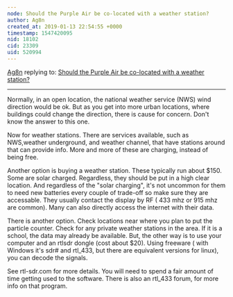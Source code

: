 ```yaml
---
node: Should the Purple Air be co-located with a weather station?
author: Ag8n
created_at: 2019-01-13 22:54:55 +0000
timestamp: 1547420095
nid: 18102
cid: 23309
uid: 520994
---
```




[Ag8n](../profile/Ag8n) replying to: [Should the Purple Air be co-located with a weather station?](../notes/stevie/01-11-2019/should-the-purple-air-be-co-located-with-a-weather-station)

----
  Normally, in an open location, the national weather service (NWS) wind direction would be ok.  But as you get into more urban locations, where buildings could change the direction, there is cause for concern.  Don't know the answer to this one.

Now for weather stations.  There are services available, such as NWS,weather underground, and weather channel, that have stations around that can provide info.  More and more of these are charging, instead of being free.

Another option is buying a weather station.  These typically run about $150. Some are solar charged.  Regardless, they should be put in a high clear location.  And regardless of the "solar charging", it's not uncommon for them to need new batteries every couple of trade-off so make sure they are accessable. They usually contact the display by RF ( 433 mhz or 915 mhz are common).  Many can also directly access the internet with their data.

There is another option.  Check locations near where you plan to put the particle counter.  Check for any private weather stations in the area.  If it is a school, the data may already be available.  But, the other way is to use your computer and an rtlsdr dongle (cost about $20).  Using freeware ( with Windows it's sdr# and rtl_433, but there are equivalent versions for linux), you can decode the signals.

See rtl-sdr.com for more details.  You will need to spend a fair amount of time getting used to the software.  There is also an rtl_433 forum, for more info on that program.